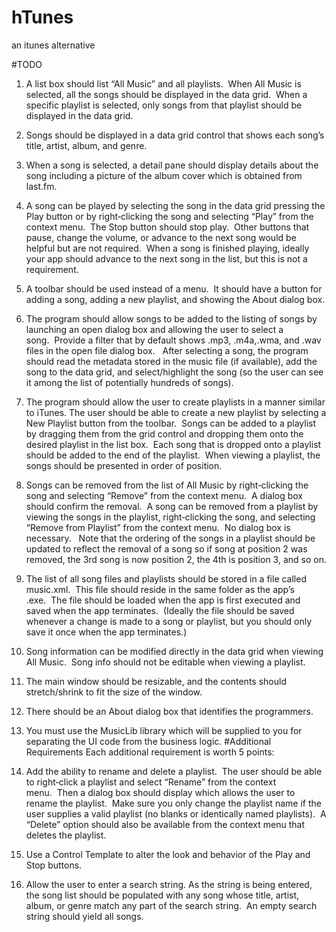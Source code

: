 # hTunes
an itunes alternative



#TODO
1. A list box should list “All Music” and all playlists.  When All Music is selected, all the songs should be displayed in the data
grid.  When a specific playlist is selected, only songs from that playlist should be displayed in the data grid.

2. Songs should be displayed in a data grid control that shows each song’s title, artist, album, and genre.   

3. When a song is selected, a detail pane should display details about the song including a picture of the album cover which
is obtained from last.fm.    

4. A song can be played by selecting the song in the data grid pressing the Play button or by right‐clicking the song and
selecting “Play” from the context menu.  The Stop button should stop play.  Other buttons that pause, change the
volume, or advance to the next song would be helpful but are not required.  When a song is finished playing, ideally your
app should advance to the next song in the list, but this is not a requirement.

5. A toolbar should be used instead of a menu.  It should have a button for adding a song, adding a new playlist, and
showing the About dialog box.

6. The program should allow songs to be added to the listing of songs by launching an open dialog box and allowing the
user to select a song.  Provide a filter that by default shows .mp3, .m4a,.wma, and .wav files in the open file dialog box.  
After selecting a song, the program should read the metadata stored in the music file (if available), add the song to the
data grid, and select/highlight the song (so the user can see it among the list of potentially hundreds of songs).   

7. The program should allow the user to create playlists in a manner similar to iTunes. The user should be able to create a
new playlist by selecting a New Playlist button from the toolbar.  Songs can be added to a playlist by dragging them from
the grid control and dropping them onto the desired playlist in the list box.  Each song that is dropped onto a playlist
should be added to the end of the playlist.  When viewing a playlist, the songs should be presented in order of position.   

8. Songs can be removed from the list of All Music by right‐clicking the song and selecting “Remove” from the context
menu.  A dialog box should confirm the removal.  A song can be removed from a playlist by viewing the songs in the
playlist, right‐clicking the song, and selecting “Remove from Playlist” from the context menu.  No dialog box is necessary.  
Note that the ordering of the songs in a playlist should be updated to reflect the removal of a song so if song at position 2
was removed, the 3rd song is now position 2, the 4th is position 3, and so on.

9. The list of all song files and playlists should be stored in a file called music.xml.  This file should reside in the same folder
as the app’s .exe.  The file should be loaded when the app is first executed and saved when the app terminates.  (Ideally
the file should be saved whenever a change is made to a song or playlist, but you should only save it once when the app
terminates.)

10. Song information can be modified directly in the data grid when viewing All Music.  Song info should not be editable
when viewing a playlist.

11. The main window should be resizable, and the contents should stretch/shrink to fit the size of the window.

12. There should be an About dialog box that identifies the programmers.

13. You must use the MusicLib library which will be supplied to you for separating the UI code from the business logic.
#Additional Requirements
Each additional requirement is worth 5 points:
1. Add the ability to rename and delete a playlist.  The user should be able to right‐click a playlist and select “Rename” from
the context menu.  Then a dialog box should display which allows the user to rename the playlist.  Make sure you only
change the playlist name if the user supplies a valid playlist (no blanks or identically named playlists).  A “Delete” option
should also be available from the context menu that deletes the playlist.

2. Use a Control Template to alter the look and behavior of the Play and Stop buttons.

3. Allow the user to enter a search string. As the string is being entered, the song list should be populated with any song
whose title, artist, album, or genre match any part of the search string.  An empty search string should yield all songs.  
